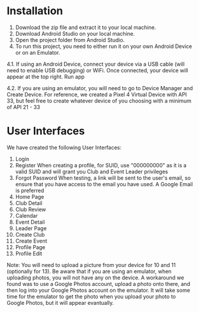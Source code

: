 # Installation
1. Download the zip file and extract it to your local machine.
2. Download Android Studio on your local machine.
3. Open the project folder from Android Studio.
4. To run this project, you need to either run it on your own Android Device or on an Emulator. 

  4.1. If using an Android Device, connect your device via a USB cable (will need to enable USB debugging) or WiFi. Once connected, your device will appear at the top right. Run app

  4.2. If you are using an emulator, you will need to go to Device Manager and Create Device. For reference, we created a Pixel 4 Virtual Device with API 33, but feel free to create whatever device of you choosing with a minimum of API 21 - 33
     
# User Interfaces
We have created the following User Interfaces:
1. Login 
2. Register
   When creating a profile, for SUID, use "000000000" as it is a valid SUID and will grant you Club and Event Leader privileges
3. Forgot Password
   When testing, a link will be sent to the user's email, so ensure that you have access to the email you have used. A Google Email is preferred
4. Home Page
5. Club Detail
6. Club Review 
7. Calendar
8. Event Detail
9. Leader Page
10. Create Club
11. Create Event
12. Profile Page 
13. Profile Edit

Note: You will need to upload a picture from your device for 10 and 11 (optionally for 13). Be aware that if you are using an emulator, when uploading photos, you will not have any on the device. A workaround we found was to use a Google Photos account, upload a photo onto there, and then log into your Google Photos account on the emulator. It will take some time for the emulator to get the photo when you upload your photo to Google Photos, but it will appear evantually.
